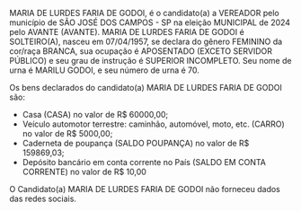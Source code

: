MARIA DE LURDES FARIA DE GODOI, é o candidato(a) a VEREADOR pelo município de SÃO JOSÉ DOS CAMPOS - SP na eleição MUNICIPAL de 2024 pelo AVANTE (AVANTE). MARIA DE LURDES FARIA DE GODOI é SOLTEIRO(A), nasceu em 07/04/1957, se declara do gênero FEMININO da cor/raça BRANCA, sua ocupação é APOSENTADO (EXCETO SERVIDOR PÚBLICO) e seu grau de instrução é SUPERIOR INCOMPLETO. Seu nome de urna é MARILU GODOI, e seu número de urna é 70.

Os bens declarados do candidato(a) MARIA DE LURDES FARIA DE GODOI são: 
- Casa (CASA) no valor de R$ 60000,00;
- Veículo automotor terrestre: caminhão, automóvel, moto, etc. (CARRO) no valor de R$ 5000,00;
- Caderneta de poupança (SALDO POUPANÇA) no valor de R$ 159869,03;
- Depósito bancário em conta corrente no País (SALDO EM CONTA CORRENTE) no valor de R$ 10,00

O Candidato(a) MARIA DE LURDES FARIA DE GODOI não forneceu dados das redes sociais.